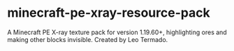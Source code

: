 # minecraft-pe-xray-resource-pack
A Minecraft PE X-ray texture pack for version 1.19.60+, highlighting ores and making other blocks invisible. Created by Leo Termado.

